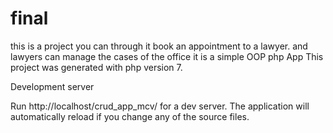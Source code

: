 # final
this is a project you can through it book an appointment to a lawyer.
and lawyers can manage the cases of the office
it is a simple OOP php App 
This project was generated with php version 7.

Development server

Run http://localhost/crud_app_mcv/ for a dev server. The application will automatically reload if you change any of the source files.
